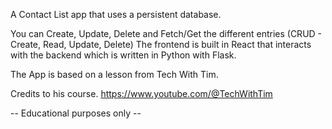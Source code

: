 A Contact List app that uses a persistent database.

You can Create, Update, Delete and Fetch/Get the different entries (CRUD - Create, Read, Update, Delete)
The frontend is built in React that interacts with the backend which is written in Python with Flask.

The App is based on a lesson from Tech With Tim.

Credits to his course. 
https://www.youtube.com/@TechWithTim

-- Educational purposes only --
